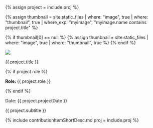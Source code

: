 {% assign project = include.proj %}

{% assign thumbnail = site.static_files | where: "image", true | where: "thumbnail", true | where_exp: "myimage", "myimage.name contains project.title" %}

{% if thumbnail[0] == null %}
  {% assign thumbnail = site.static_files | where: "image", true | where: "thumbnail", true %}
{% endif %}

<div class="portfolioItem">
  <div class="thumb">
    <a href="{{ project.url }}">
      <img class="thumbnail" src="{{ thumbnail[0].path }}"/>
    </a>
  </div>
  <div class="desc">
    <p>
      <a href="{{ project.url }}">{{ project.title }}</a>
    </p>
    {% if project.role %}
      <p class="projectSubtitle">
        <strong>Role: </strong> {{ project.role }}
      </p>
    {% endif %}
    <p class="projDate">
      Date: {{ project.projectDate }}
    </p>
    <p class="projectSubtitle">
      {{ project.subtitle }} 
    </p>
    <p>
      {% include contributionItemShortDesc.md proj = include.proj %}
    </p>
  </div>
</div>